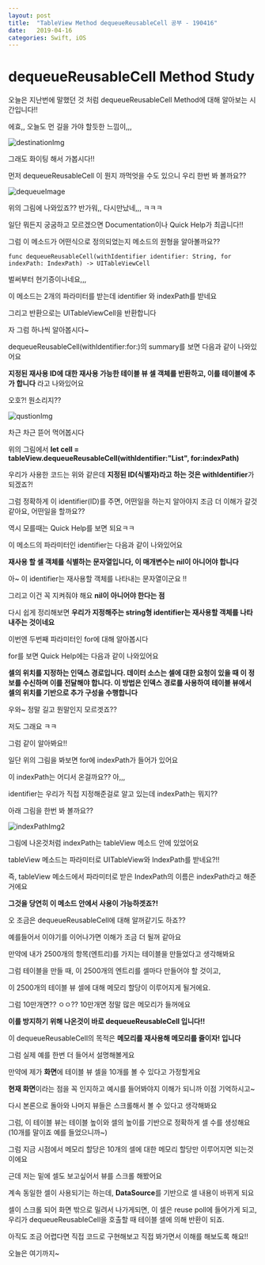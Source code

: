 ```yaml
---
layout: post
title:  "TableView Method dequeueReusableCell 공부 - 190416"
date:   2019-04-16
categories: Swift, iOS
---
```


# dequeueReusableCell Method Study

오늘은 지난번에 말했던 것 처럼 dequeueReusableCell Method에 대해 알아보는 시간입니다!!

에효,, 오늘도 먼 길을 가야 할듯한 느낌이,,,

![destinationImg](https://user-images.githubusercontent.com/42841888/56182229-1b1a4c00-604c-11e9-8e4f-d254f8883eb9.png)

그래도 화이팅 해서 가봅시다!!

먼저 dequeueReusableCell 이 뭔지 까먹엇을 수도 있으니 우리 한번 봐 볼까요??

![dequeueImage](https://user-images.githubusercontent.com/42841888/56182469-5d905880-604d-11e9-8c50-e72d97704c70.png)

위의 그림에 나와있죠?? 반가워,, 다시만났네,,, ㅋㅋㅋ

일단 뭐든지 궁굼하고 모르겠으면 Documentation이나 Quick Help가 최곱니다!!

그럼 이 메소드가 어떤식으로 정의되었는지 메소드의 원형을 알아볼까요??

```
func dequeueReusableCell(withIdentifier identifier: String, for indexPath: IndexPath) -> UITableViewCell
```

벌써부터 현기증이나네요,,,

이 메소드는 2개의 파라미터를 받는데 identifier 와 indexPath를 받네요

그리고 반환으로는 UITableViewCell을 반환합니다

자 그럼 하나씩 알아봅시다~

dequeueReusableCell(withIdentifier:for:)의 summary를 보면 다음과 같이 나와있어요

**지정된 재사용 ID에 대한 재사용 가능한 테이블 뷰 셀 객체를 반환하고, 이를 테이블에 추가 합니다** 라고 나와있어요

오호?! 뭔소리지??

![qustionImg](https://user-images.githubusercontent.com/42841888/56182798-c1ffe780-604e-11e9-864f-25e6b76ea46d.png)

차근 차근 뜯어 먹어봅시다

위의 그림에서 **let cell = tableView.dequeueReusableCell(withIdentifier:"List", for:indexPath)**

우리가 사용한 코드는 위와 같은데 **지정된 ID(식별자)라고 하는 것은 withIdentifier**가 되겠죠?!

그럼 정확하게 이 identifier(ID)를 주면, 어떤일을 하는지 알아야지 조금 더 이해가 갈것같아요, 어떤일을 할까요??

역시 모를때는 Quick Help를 보면 되요ㅋㅋ

이 메소드의 파라미터인 identifier는 다음과 같이 나와있어요

**재사용 할 셀 객체를 식별하는 문자열입니다, 이 매개변수는 nil이 아니어야 합니다**

아~ 이 identifier는 재사용할 객체를 나타내는 문자열이군요 !!

그리고 이건 꼭 지켜줘야 해요 **nil이 아니어야 한다는 점**

다시 쉽게 정리해보면 **우리가 지정해주는 string형 identifier는 재사용할 객체를 나타내주는 것이네요**

이번엔 두번째 파라미터인 for에 대해 알아봅시다

for를 보면 Quick Help에는 다음과 같이 나와있어요

**셀의 위치를 지정하는 인덱스 경로입니다. 데이터 소스는 셀에 대한 요청이 있을 때 이 정보를 수신하며 이를 전달해야 합니다. 이 방법은 인덱스 경로를 사용하여 테이블 뷰에서 셀의 위치를 기반으로 추가 구성을 수행합니다**

우와~ 정말 길고 뭔말인지 모르겟죠??

저도 그래요 ㅋㅋ

그럼 같이 알아봐요!!

일단 위의 그림을 봐보면 for에 indexPath가 들어가 있어요

이 indexPath는 어디서 온걸까요?? 아,,,

identifier는 우리가 직접 지정해준걸로 알고 있는데 indexPath는 뭐지??

아래 그림을 한번 봐 볼까요??

![indexPathImg2](https://user-images.githubusercontent.com/42841888/56184041-aea34b00-6053-11e9-86e4-522ece6eab1e.png)

그림에 나온것처럼 indexPath는 tableView 메소드 안에 있었어요

tableView 메소드는 파라미터로 UITableView와 IndexPath를 받네요?!!

즉, tableView 메소드에서 파라미터로 받은 IndexPath의 이름은 indexPath라고 해준거에요

**그것을 당연히 이 메소드 안에서 사용이 가능하겟죠?!**

오 조금은 dequeueReusableCell에 대해 알꺼같기도 하죠??

예를들어서 이야기를 이어나가면 이해가 조금 더 될꺼 같아요

만약에 내가 2500개의 항목(엔트리)를 가지는 테이블을 만들었다고 생각해봐요

그럼 테이블을 만들 때, 이 2500개의 엔트리를 셀마다 만들어야 할 것이고,

이 2500개의 테이블 뷰 셀에 대해 메모리 할당이 이루어지게 될거에요.

그럼 10만개면?? ㅇㅇ?? 10만개면 정말 많은 메모리가 들꺼에요

**이를 방지하기 위해 나온것이 바로 dequeueReusableCell 입니다!!**

이 dequeueReusableCell의 목적은 **메모리를 재사용해 메모리를 줄이자! 입니다**

그럼 실제 예를 한번 더 들어서 설명해볼게요

만약에 제가 **화면**에 테이블 뷰 셀을 10개를 볼 수 있다고 가정할게요

**현재 화면**이라는 점을 꼭 인지하고 예시를 들어봐야지 이해가 되니까 이점 기억하시고~

다시 본론으로 돌아와 나머지 뷰들은 스크롤해서 볼 수 있다고 생각해봐요

그럼, 이 테이블 뷰는 테이블 높이와 셀의 높이를 기반으로 정확하게 셀 수를 생성해요(10개를 말이죠 예를 들었으니까~)

그럼 지금 시점에서 메모리 할당은 10개의 셀에 대한 메모리 할당만 이루어지면 되는것이에요

근데 저는 밑에 셀도 보고싶어서 뷰를 스크롤 해봤어요

계속 동일한 셀이 사용되기는 하는데, **DataSource**를 기반으로 셀 내용이 바뀌게 되요

셀이 스크롤 되어 화면 밖으로 밀려서 나가게되면, 이 셀은 reuse poll에 들어가게 되고, 우리가 dequeueReusableCell을 호출할 때 테이블 셀에 의해 반환이 되죠.

아직도 조금 어렵다면 직접 코드로 구현해보고 직접 봐가면서 이해를 해보도록 해요!!

오늘은 여기까지~
